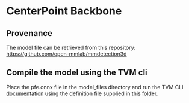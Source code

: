 # CenterPoint Backbone

## Provenance

The model file can be retrieved from this repository:
<https://github.com/open-mmlab/mmdetection3d>

## Compile the model using the TVM cli

Place the pfe.onnx file in the model_files directory and run the TVM CLI
[documentation](../../../../scripts/tvm_cli/README.md) using the definition file
supplied in this folder.
